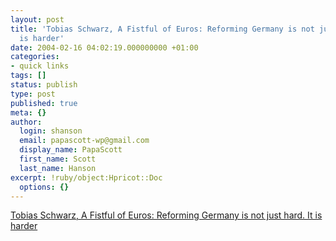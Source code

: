 ```yaml
---
layout: post
title: 'Tobias Schwarz, A Fistful of Euros: Reforming Germany is not just hard. It
  is harder'
date: 2004-02-16 04:02:19.000000000 +01:00
categories:
- quick links
tags: []
status: publish
type: post
published: true
meta: {}
author:
  login: shanson
  email: papascott-wp@gmail.com
  display_name: PapaScott
  first_name: Scott
  last_name: Hanson
excerpt: !ruby/object:Hpricot::Doc
  options: {}
---
```

<p><a title="But please leave Dieter Bohlen out of this...." href="http://fistfulofeuros.net/archives/000369.php">Tobias Schwarz, A Fistful of Euros: Reforming Germany is not just hard. It is harder</a></p>
